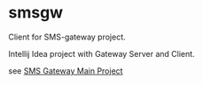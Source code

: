 # smsgw
Client for SMS-gateway project.

Intellij Idea project with Gateway Server and Client.

see [SMS Gateway Main Project](https://github.com/ptrstovka/sms-gateway)
